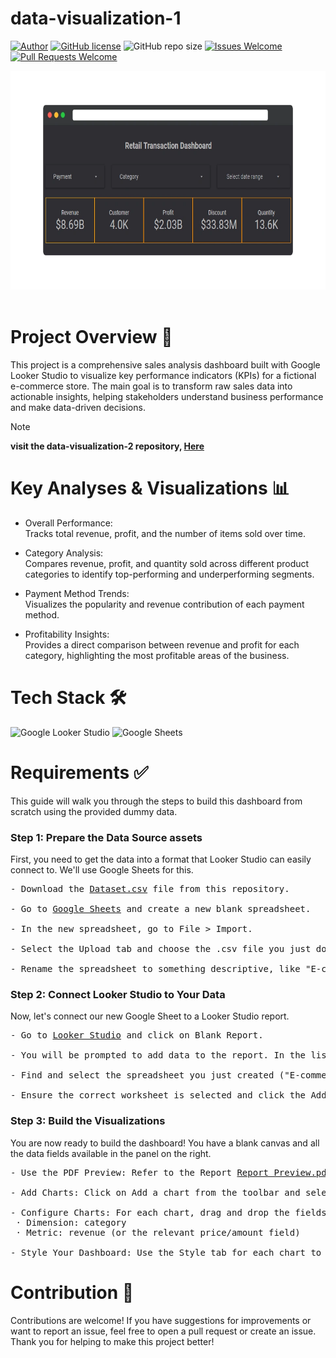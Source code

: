 # data-visualization-1
[![Author](http://img.shields.io/badge/author-@Zevhys-blue.svg)](https://www.linkedin.com/in/rakha-djauhari/) [![GitHub license](https://img.shields.io/github/license/Zevhys/data-visualization-1)](https://github.com/Zevhys/data-visualization-1/blob/main/LICENSE) ![GitHub repo size](https://img.shields.io/github/repo-size/Zevhys/data-visualization-1) [![Issues Welcome](https://img.shields.io/badge/issues-welcome-brightgreen.svg)](https://github.com/Zevhys/data-visualization-1/issues) [![Pull Requests Welcome](https://img.shields.io/badge/pull%20requests-welcome-brightgreen.svg)](https://github.com/Zevhys/data-visualization-1/pulls)

<div align="center">
<img src="Thumbnail.webp" height="350px"> 
</div>

</br>

# Project Overview 📄
This project is a comprehensive sales analysis dashboard built with Google Looker Studio to visualize key performance indicators (KPIs) for a fictional e-commerce store. The main goal is to transform raw sales data into actionable insights, helping stakeholders understand business performance and make data-driven decisions.

> [!NOTE]  
> <b>visit the data-visualization-2 repository, [Here](https://github.com/Zevhys/data-visualization-2)</b>

# Key Analyses & Visualizations 📊
- Overall Performance: </br>
Tracks total revenue, profit, and the number of items sold over time.

- Category Analysis: </br>
Compares revenue, profit, and quantity sold across different product categories to identify top-performing and underperforming segments.

- Payment Method Trends: </br>
Visualizes the popularity and revenue contribution of each payment method.

- Profitability Insights: </br>
Provides a direct comparison between revenue and profit for each category, highlighting the most profitable areas of the business.

# Tech Stack 🛠️
![Google Looker Studio](https://img.shields.io/badge/Google%20Looker%20Studio-4285F4?style=flat-square&logo=looker&logoColor=white)
![Google Sheets](https://img.shields.io/badge/Google%20Sheets-34A853?style=flat-square&logo=google-sheets&logoColor=white)

# Requirements ✅
This guide will walk you through the steps to build this dashboard from scratch using the provided dummy data.

### Step 1: Prepare the Data Source assets
First, you need to get the data into a format that Looker Studio can easily connect to. We'll use Google Sheets for this.

<pre>
- Download the <a href="assets/Dataset.csv">Dataset.csv</a> file from this repository.

- Go to <a href="https://sheets.google.com" target="_blank">Google Sheets</a> and create a new blank spreadsheet.

- In the new spreadsheet, go to File > Import.

- Select the Upload tab and choose the .csv file you just downloaded. Leave the import options as default and click Import data.

- Rename the spreadsheet to something descriptive, like "E-commerce Sales Dashboard Data".
</pre>

### Step 2: Connect Looker Studio to Your Data
Now, let's connect our new Google Sheet to a Looker Studio report.

<pre>
- Go to <a href="https://lookerstudio.google.com" target="_blank">Looker Studio</a> and click on Blank Report.

- You will be prompted to add data to the report. In the list of connectors, select Google Sheets.

- Find and select the spreadsheet you just created ("E-commerce Sales Dashboard Data").

- Ensure the correct worksheet is selected and click the Add button in the bottom right corner.
</pre>

### Step 3: Build the Visualizations 
You are now ready to build the dashboard! You have a blank canvas and all the data fields available in the panel on the right.

<pre>
- Use the PDF Preview: Refer to the Report <a href="assets/Report Preview.pdf">Report Preview.pdf</a> file in this repository as your guide. It shows you what charts to build and what metrics/dimensions to use.

- Add Charts: Click on Add a chart from the toolbar and select the appropriate chart type (e.g., Scorecard, Time series chart, Bar chart, Pie chart).

- Configure Charts: For each chart, drag and drop the fields from the right-hand panel into the Dimension and Metric sections. For example, for a "Revenue by Category" bar chart:
 · Dimension: category
 · Metric: revenue (or the relevant price/amount field)

- Style Your Dashboard: Use the Style tab for each chart to change colors, fonts, and labels to match the preview.
</pre>

# Contribution 🤝
Contributions are welcome! If you have suggestions for improvements or want to report an issue, feel free to open a pull request or create an issue. Thank you for helping to make this project better!
